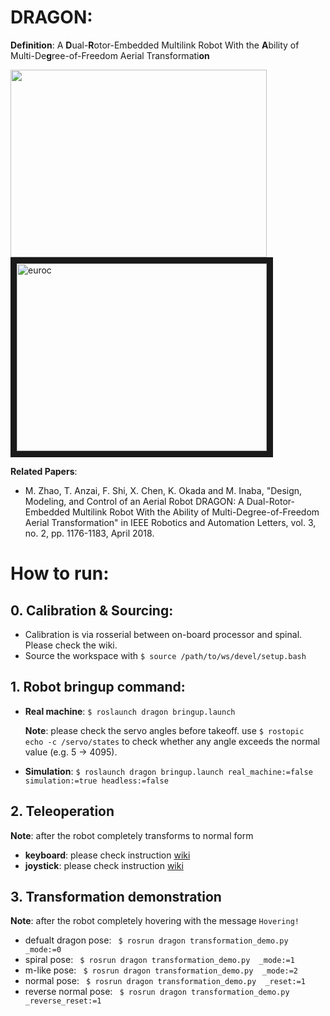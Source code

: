 # DRAGON: 

**Definition**: A **D**ual-**R**otor-Embedded Multilink Robot With the **A**bility of Multi-De**g**ree-of-Freedom Aerial Transformati**on** 

<img src="images/dragon_clip.jpg" width="410" height="300"> <a href="https://www.youtube.com/embed/ZDYU22qNI_Q" target="_blank"><img src="http://img.youtube.com/vi/ZDYU22qNI_Q/0.jpg"  alt="euroc" width="400" height="300" border="10" /></a>

**Related Papers**:
-  M. Zhao, T. Anzai, F. Shi, X. Chen, K. Okada and M. Inaba, "Design, Modeling, and Control of an Aerial Robot DRAGON: A Dual-Rotor-Embedded Multilink Robot With the Ability of Multi-Degree-of-Freedom Aerial Transformation" in IEEE Robotics and Automation Letters, vol. 3, no. 2, pp. 1176-1183, April 2018.

# How to run:

## 0. Calibration & Sourcing: 

   - Calibration is via rosserial between on-board processor and spinal. Please check the wiki.
   - Source the workspace with ``` $ source /path/to/ws/devel/setup.bash ```

## 1. Robot bringup command:

   - **Real machine**: ``` $ roslaunch dragon bringup.launch ```
         
     **Note**: please check the servo angles before takeoff. use  `$ rostopic echo -c /servo/states` to check whether any angle exceeds the normal value (e.g. 5 -> 4095).

   - **Simulation**: ``` $ roslaunch dragon bringup.launch real_machine:=false simulation:=true headless:=false ```

## 2. Teleoperation
   **Note**: after the robot completely transforms to normal form

   - **keyboard**: please check instruction [wiki](https://github.com/JSKAerialRobot/aerial_robot/wiki/keyboard_operation)
   - **joystick**: please check instruction [wiki](https://github.com/JSKAerialRobot/aerial_robot/wiki/joystick_operation)
   
## 3. Transformation demonstration
   **Note**: after the robot completely hovering with the message `Hovering!`
   
   - defualt dragon pose: ``` $ rosrun dragon transformation_demo.py  _mode:=0```
   - spiral pose: ``` $ rosrun dragon transformation_demo.py  _mode:=1```
   - m-like pose: ``` $ rosrun dragon transformation_demo.py  _mode:=2```
   - normal pose: ``` $ rosrun dragon transformation_demo.py  _reset:=1```
   - reverse normal pose: ``` $ rosrun dragon transformation_demo.py  _reverse_reset:=1```
